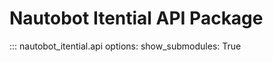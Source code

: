 # Nautobot Itential API Package

::: nautobot_itential.api
    options:
        show_submodules: True

